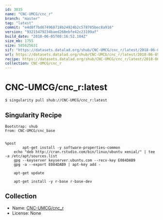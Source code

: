 ```yaml
---
id: 3035
name: "CNC-UMCG/cnc_r"
branch: "master"
tag: "latest"
commit: "e4d8f7bd674968718b24924b2c578705bec8a916"
version: "93215479234baed268ebfe42c23199af"
build_date: "2018-06-05T00:16:52.104Z"
size_mb: 1755
size: 585625631
sif: "https://datasets.datalad.org/shub/CNC-UMCG/cnc_r/latest/2018-06-05-e4d8f7bd-93215479/93215479234baed268ebfe42c23199af.simg"
url: https://datasets.datalad.org/shub/CNC-UMCG/cnc_r/latest/2018-06-05-e4d8f7bd-93215479/
recipe: https://datasets.datalad.org/shub/CNC-UMCG/cnc_r/latest/2018-06-05-e4d8f7bd-93215479/Singularity
collection: CNC-UMCG/cnc_r
---
```


# CNC-UMCG/cnc_r:latest

```bash
$ singularity pull shub://CNC-UMCG/cnc_r:latest
```

## Singularity Recipe

```singularity
Bootstrap: shub
From: CNC-UMCG/cnc_base


%post
        apt-get install -y software-properties-common
 	echo "deb http://cran.rstudio.com/bin/linux/ubuntu xenial/" | tee -a /etc/apt/sources.list
	gpg --keyserver keyserver.ubuntu.com --recv-key E084DAB9
	gpg -a --export E084DAB9 | apt-key add -

	apt-get update

	apt-get install -y r-base r-base-dev
```

## Collection

 - Name: [CNC-UMCG/cnc_r](https://github.com/CNC-UMCG/cnc_r)
 - License: None

